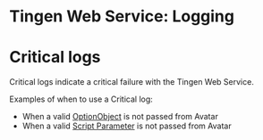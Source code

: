 # Tingen Web Service: Logging

# Critical logs

Critical logs indicate a critical failure with the Tingen Web Service.

Examples of when to use a Critical log:

* When a valid [OptionObject](optionobject.md) is not passed from Avatar
* When a valid [Script Parameter](script-parameter.md) is not passed from Avatar
